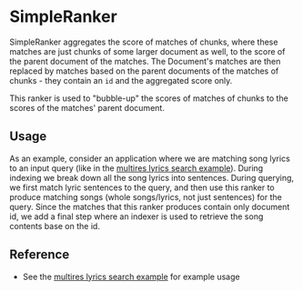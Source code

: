 # SimpleRanker

SimpleRanker aggregates the score of matches of chunks, where these matches are just
chunks of some larger document as well, to the score of the parent document of the
matches. The Document's matches are then replaced by matches based on the parent
documents of the matches of chunks - they contain an `id` and the aggregated score only.

This ranker is used to "bubble-up" the scores of matches of chunks to the scores
of the matches' parent document.

## Usage
As an example, consider an application where we are matching
song lyrics to an input query (like in the [multires lyrics search example](https://github.com/jina-ai/examples/tree/master/multires-lyrics-search)). During indexing we break down all the song lyrics into sentences.
During querying, we first match lyric sentences to the query, and
then use this ranker to produce matching songs (whole songs/lyrics, not just
sentences) for the query. Since the matches that this ranker produces contain only
document id, we add a final step where an indexer is used to retrieve the song
contents base on the id.

## Reference
- See the [multires lyrics search example](https://github.com/jina-ai/examples/tree/master/multires-lyrics-search) for example usage

<!-- version=v0.1 -->
